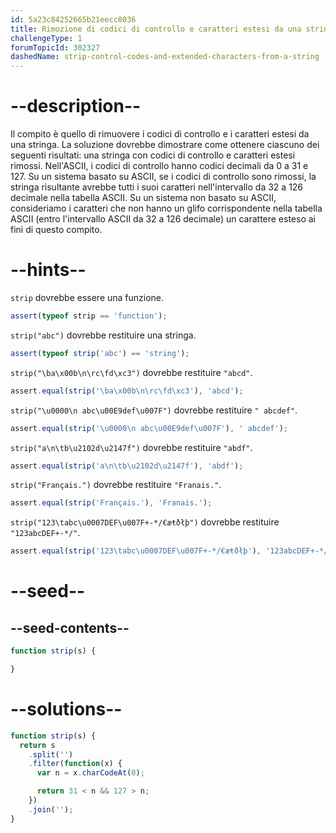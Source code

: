 ```yaml
---
id: 5a23c84252665b21eecc8036
title: Rimozione di codici di controllo e caratteri estesi da una stringa
challengeType: 1
forumTopicId: 302327
dashedName: strip-control-codes-and-extended-characters-from-a-string
---
```


# --description--

Il compito è quello di rimuovere i codici di controllo e i caratteri estesi da una stringa. La soluzione dovrebbe dimostrare come ottenere ciascuno dei seguenti risultati: una stringa con codici di controllo e caratteri estesi rimossi. Nell'ASCII, i codici di controllo hanno codici decimali da 0 a 31 e 127. Su un sistema basato su ASCII, se i codici di controllo sono rimossi, la stringa risultante avrebbe tutti i suoi caratteri nell'intervallo da 32 a 126 decimale nella tabella ASCII. Su un sistema non basato su ASCII, consideriamo i caratteri che non hanno un glifo corrispondente nella tabella ASCII (entro l'intervallo ASCII da 32 a 126 decimale) un carattere esteso ai fini di questo compito.

# --hints--

`strip` dovrebbe essere una funzione.

```js
assert(typeof strip == 'function');
```

`strip("abc")` dovrebbe restituire una stringa.

```js
assert(typeof strip('abc') == 'string');
```

`strip("\ba\x00b\n\rc\fd\xc3")` dovrebbe restituire `"abcd"`.

```js
assert.equal(strip('\ba\x00b\n\rc\fd\xc3'), 'abcd');
```

`strip("\u0000\n abc\u00E9def\u007F")` dovrebbe restituire `" abcdef"`.

```js
assert.equal(strip('\u0000\n abc\u00E9def\u007F'), ' abcdef');
```

`strip("a\n\tb\u2102d\u2147f")` dovrebbe restituire `"abdf"`.

```js
assert.equal(strip('a\n\tb\u2102d\u2147f'), 'abdf');
```

`strip("Français.")` dovrebbe restituire `"Franais."`.

```js
assert.equal(strip('Français.'), 'Franais.');
```

`strip("123\tabc\u0007DEF\u007F+-*/€æŧðłþ")` dovrebbe restituire `"123abcDEF+-*/"`.

```js
assert.equal(strip('123\tabc\u0007DEF\u007F+-*/€æŧðłþ'), '123abcDEF+-*/');
```

# --seed--

## --seed-contents--

```js
function strip(s) {

}
```

# --solutions--

```js
function strip(s) {
  return s
    .split('')
    .filter(function(x) {
      var n = x.charCodeAt(0);

      return 31 < n && 127 > n;
    })
    .join('');
}
```
